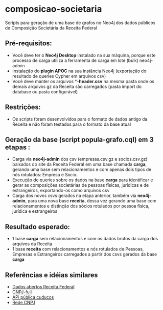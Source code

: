 # composicao-societaria
Scripts para geração de uma base de grafos no Neo4j dos dados públicos de Composição Societária da Receita Federal

## Pré-requisitos:
- Você deve ter o **Neo4j Desktop** instalado na sua máquina, porque este processo de carga utiliza a ferramenta de carga em lote (bulk) neo4j-admin
- Instalação do **plugin APOC** na sua instância Neo4j (exportação do resultado de queries Cypher em arquivos csv)
- Você deve manter os arquivos ***-header.csv** na mesma pasta onde os demais arquivos gz da Receita são carregados (pasta import do database ou pasta configurável)

## Restrições:
- Os scripts foram desenvolvidos para o formato de dados antigo da Receita e não foram testados para o formato da base atual

## Geração da base (script popula-grafo.cql) em 3 etapas :
- Carga via **neo4j-admin** dos csv (empresas.csv.gz e socios.csv.gz) baixados do site da Receita Federal em uma base chamada **carga**, gerando uma base sem relacionamentos e com apenas dois tipos de nós rotulados: Empresa e Socio.
- Execução de queries sobre os dados na base **carga** para identificar e gerar as composições societárias de pessoas físicas, jurídicas e de estrangeiros, exportando-os como arquivos csv
- Carga dos novos csvs gerados na etapa anterior, também via **neo4j-admin**, para uma nova base **receita**, dessa vez gerando uma base com relacionamentos e distinção dos sócios rotulados por pessoa física, jurídica e estrangeiros

## Resultado esperado:
- 1 base **carga** sem relacionamentos e com os dados brutos da carga dos arquivos da Receita
- 1 base **receita** com relacionamentos e nós rotulados de Pessoas, Empresas e Estrangeiros carregados a partir dos csvs gerados da base **carga**

## Referências e idéias similares
- [Dados abertos Receita Federal](https://www.gov.br/receitafederal/pt-br/assuntos/orientacao-tributaria/cadastros/consultas/dados-publicos-cnpj)
- [CNPJ-full](https://github.com/fabioserpa/CNPJ-full)
- [API pública cuducos](https://github.com/cuducos/minha-receita)
- [Rede CNPJ](https://github.com/rictom/rede-cnpj)
